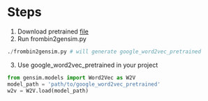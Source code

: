 # Steps
1. Download pretrained [file](https://doc-0o-1c-docs.googleusercontent.com/docs/securesc/6ico03p8bbrcremslk1f25c64o4ot88q/r61lob8k17h7l0tnaa7gs8febqceul4t/1458273600000/06848720943842814915/07127650454305743752/0B7XkCwpI5KDYNlNUTTlSS21pQmM?e=download&nonce=etmi94mssg0fe&user=07127650454305743752&hash=a9s7rvi5d4ujd11hifm8qqd4ht0gpjv1)
2. Run frombin2gensim.py
```python
./frombin2gensim.py # will generate google_word2vec_pretrained
```
3. Use google_word2vec_pretrained in your project
```python
from gensim.models import Word2Vec as W2V
model_path = 'path/to/google_word2vec_pretrained'
w2v = W2V.load(model_path)

```
